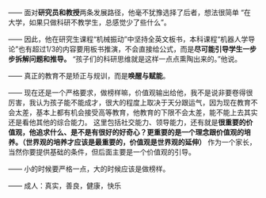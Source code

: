 ——
面对**研究员和教授**两条发展路径，他毫不犹豫选择了后者，想法很简单
“在大学，如果只做科研不教学生，总感觉少了些什么”。

——
因此，他在研究生课程“机械振动”中坚持全英文板书，本科课程“机器人学导论”也有超过1/3的内容要用板书推演，不会直接给公式，而是**尽可能引导学生一步步拆解问题和推导。**
“孩子们的科研思维就是这样一点点熏陶出来的。”他说。

——
真正的教育不是矫正与规训，而是**唤醒与赋能**。

——
现在还是一个严格要求，做榜样嘛，价值观输出给他，我不是说非要卷得很厉害，我认为孩子能不能成才，很大的程度上取决于天分跟运气，因为现在教育不会太差，基本上都有机会接受高等教育，他教育的下限不会太差，能不能上去其实还是看他其他的综合能力。
这里包括社交能力、领导能力，还有就是**很重要的价值观，他追求什么、是不是有很好的好奇心？更重要的是一个理念跟价值观的培养。（世界观的培养才应该是最重要的，价值观是世界观的延伸）**
作为一个家长，当然你要提供基础的条件，但后面主要是一个价值观的引导。

——
小的时候要严格一点，大的时候应该是做榜样。

——
成人：真实，善良，健康，快乐